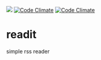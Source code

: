![](https://travis-ci.org/memnuniyetsizim/readit.svg?branch=master) [![Code Climate](https://codeclimate.com/github/memnuniyetsizim/readit/badges/gpa.svg)](https://codeclimate.com/github/memnuniyetsizim/readit) [![Code Climate](https://codeclimate.com/github/memnuniyetsizim/readit/badges/gpa.svg)](https://codeclimate.com/github/memnuniyetsizim/readit)
# readit
simple rss reader
